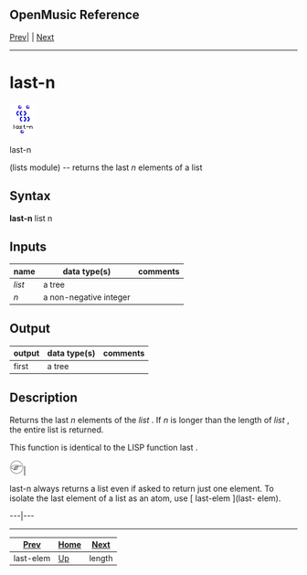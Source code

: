 OpenMusic Reference  
---  
[Prev](last-elem)| | [Next](length)  
  
* * *

# last-n

![](figures/functions/lists/last-n.png)

  
  
last-n  
  
(lists module) \-- returns the last _n_ elements of a list  

## Syntax

   **last-n**  list n  

## Inputs

name| data type(s)| comments  
---|---|---  
  _list_ |  a tree|  
  _n_ |  a non-negative integer|  
  
## Output

output| data type(s)| comments  
---|---|---  
first| a tree|  
  
## Description

Returns the last  _n_  elements of the  _list_ . If  _n_  is longer than the
length of  _list_  , the entire list is returned.

This function is identical to the LISP function  last .

![Note](figures/images/note.gif)|

 last-n  always returns a list even if asked to return just one element. To
isolate the last element of a list as an atom, use [ last-elem ](last-
elem).  
  
---|---  
  
* * *

[Prev](last-elem)| [Home](index)| [Next](length)  
---|---|---  
last-elem| [Up](funcref.main)| length

